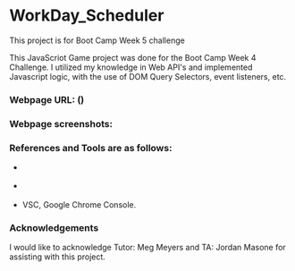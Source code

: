 # WorkDay_Scheduler
This project is for Boot Camp Week 5 challenge

This JavaScriot Game project was done for the Boot Camp Week 4 Challenge. I utilized my knowledge in Web API's and implemented Javascript logic, with the use of DOM Query Selectors, event listeners, etc.


### Webpage URL: ()

### Webpage screenshots:




### References and Tools are as follows:

* []()

* []()

* VSC, Google Chrome Console.

### Acknowledgements

I would like to acknowledge Tutor: Meg Meyers and TA: Jordan Masone for assisting with this project.